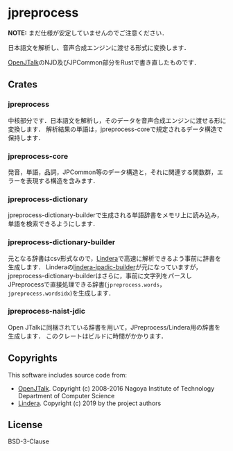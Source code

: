 # jpreprocess

**NOTE:** まだ仕様が安定していませんのでご注意ください．

日本語文を解析し、音声合成エンジンに渡せる形式に変換します．

[OpenJTalk](http://open-jtalk.sourceforge.net/)のNJD及びJPCommon部分をRustで書き直したものです．

## Crates

### jpreprocess

中核部分です．日本語文を解析し，そのデータを音声合成エンジンに渡せる形に変換します．
解析結果の単語は，jpreprocess-coreで規定されるデータ構造で保持します．

### jpreprocess-core

発音，単語，品詞，JPCommon等のデータ構造と，それに関連する関数群，エラーを表現する構造を含みます．

### jpreprocess-dictionary

jpreprocess-dictionary-builderで生成される単語辞書をメモリ上に読み込み，単語を検索できるようにします．

### jpreprocess-dictionary-builder

元となる辞書はcsv形式なので，[Lindera](https://github.com/lindera-morphology/lindera)で高速に解析できるよう事前に辞書を生成します．
Linderaの[lindera-ipadic-builder](https://crates.io/crates/lindera-ipadic-builder)が元になっていますが，jpreprocess-dictionary-builderはさらに，事前に文字列をパースしJPreprocessで直接処理できる辞書(`jpreprocess.words`，`jpreprocess.wordsidx`)を生成します．

### jpreprocess-naist-jdic

Open JTalkに同梱されている辞書を用いて，JPreprocess/Lindera用の辞書を生成します．
このクレートはビルドに時間がかかります．

## Copyrights

This software includes source code from:

- [OpenJTalk](http://open-jtalk.sourceforge.net/).
  Copyright (c) 2008-2016  Nagoya Institute of Technology Department of Computer Science
- [Lindera](https://github.com/lindera-morphology/lindera).
  Copyright (c) 2019 by the project authors

## License

BSD-3-Clause
